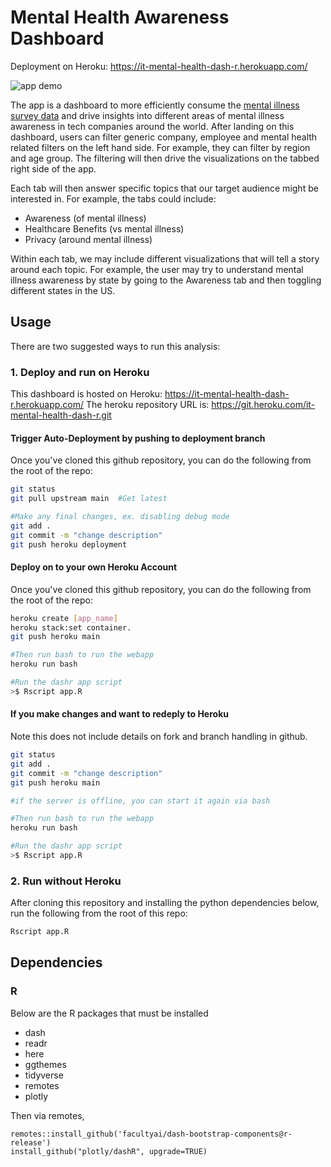 # Mental Health Awareness Dashboard
Deployment on Heroku: https://it-mental-health-dash-r.herokuapp.com/

![app demo](images/app_showcase_demo.gif)

The app is a dashboard to more efficiently consume the [mental illness survey data](https://www.kaggle.com/osmi/mental-health-in-tech-survey) and drive insights into different areas of mental illness awareness in tech companies around the world. After landing on this dashboard, users can filter generic company, employee and mental health related filters on the left hand side. For example, they can filter by region and age group. The filtering will then drive the visualizations on the tabbed right side of the app.

Each tab will then answer specific topics that our target audience might be interested in. For example, the tabs could include:
- Awareness (of mental illness)
- Healthcare Benefits (vs mental illness)
- Privacy (around mental illness)

Within each tab, we may include different visualizations that will tell a story around each topic. For example, the user may try to understand mental illness awareness by state by going to the Awareness tab and then toggling different states in the US.


## Usage

There are two suggested ways to run this analysis:

### 1. Deploy and run on Heroku

This dashboard is hosted on Heroku: https://it-mental-health-dash-r.herokuapp.com/ 
The heroku repository URL is: https://git.heroku.com/it-mental-health-dash-r.git


#### Trigger Auto-Deployment by pushing to deployment branch
Once you've cloned this github repository, you can do the following from the root of the repo:
```bash
git status
git pull upstream main  #Get latest

#Make any final changes, ex. disabling debug mode
git add .
git commit -m "change description"
git push heroku deployment

```

#### Deploy on to your own Heroku Account
Once you've cloned this github repository, you can do the following from the root of the repo:
```bash
heroku create [app_name]
heroku stack:set container.
git push heroku main

#Then run bash to run the webapp
heroku run bash

#Run the dashr app script
>$ Rscript app.R
```
#### If you make changes and want to redeply to Heroku
Note this does not include details on fork and branch handling in github.
```bash
git status
git add .
git commit -m "change description"
git push heroku main

#if the server is offline, you can start it again via bash

#Then run bash to run the webapp
heroku run bash

#Run the dashr app script
>$ Rscript app.R
```
### 2. Run without Heroku

After cloning this repository and installing the python dependencies below, run the following from the root of this repo:

```bash
Rscript app.R
```


## Dependencies

### R

Below are the R packages that must be installed 

- dash
- readr
- here
- ggthemes
- tidyverse
- remotes
- plotly

Then via remotes,
```
remotes::install_github('facultyai/dash-bootstrap-components@r-release')
install_github("plotly/dashR", upgrade=TRUE)
```
